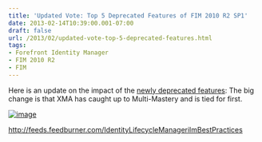 ```yaml
---
title: 'Updated Vote: Top 5 Deprecated Features of FIM 2010 R2 SP1'
date: 2013-02-14T10:39:00.001-07:00
draft: false
url: /2013/02/updated-vote-top-5-deprecated-features.html
tags: 
- Forefront Identity Manager
- FIM 2010 R2
- FIM
---
```


Here is an update on the impact of the [newly deprecated features](http://blog.ilmbestpractices.com/2013/01/voted-top-5-deprecated-features-of-fim.html): The big change is that XMA has caught up to Multi-Mastery and is tied for first.

[![image](http://www.ilmbestpractices.com/blog/uploaded_images/42fc7fcc310e_9567/image_thumb.png "image")](http://www.ilmbestpractices.com/blog/uploaded_images/42fc7fcc310e_9567/image.png)

http://feeds.feedburner.com/IdentityLifecycleManagerilmBestPractices